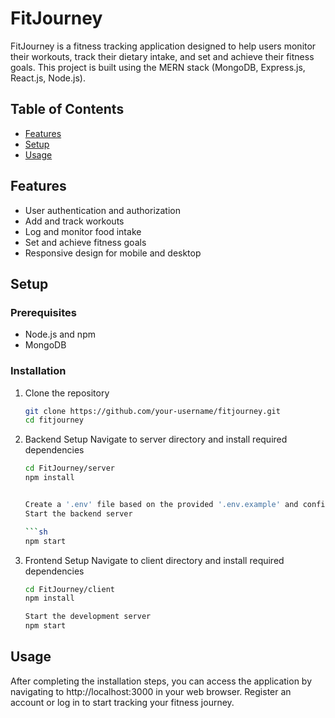 # FitJourney

FitJourney is a fitness tracking application designed to help users monitor their workouts, track their dietary intake, and set and achieve their fitness goals. This project is built using the MERN stack (MongoDB, Express.js, React.js, Node.js).

## Table of Contents
- [Features](#features)
- [Setup](#setup)
- [Usage](#usage)

## Features
- User authentication and authorization
- Add and track workouts
- Log and monitor food intake
- Set and achieve fitness goals
- Responsive design for mobile and desktop

## Setup

### Prerequisites
- Node.js and npm
- MongoDB

### Installation

1. Clone the repository
    ```sh
    git clone https://github.com/your-username/fitjourney.git
    cd fitjourney

2. Backend Setup
    Navigate to server directory and install required dependencies
    ```bash
    cd FitJourney/server
    npm install


    Create a '.env' file based on the provided '.env.example' and configure your environment variables.
    Start the backend server

    ```sh
    npm start

2. Frontend Setup
    Navigate to client directory and install required dependencies
    ```sh
    cd FitJourney/client
    npm install

    Start the development server
    npm start

## Usage
After completing the installation steps, you can access the application by navigating to http://localhost:3000 in your web browser. Register an account or log in to start tracking your fitness journey.
